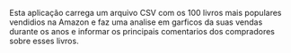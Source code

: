 Esta aplicação carrega um arquivo CSV com os 100 livros mais populares vendidios na Amazon e faz uma analise em garficos da suas vendas durante os anos e informar os principais comentarios dos compradores sobre esses livros.
